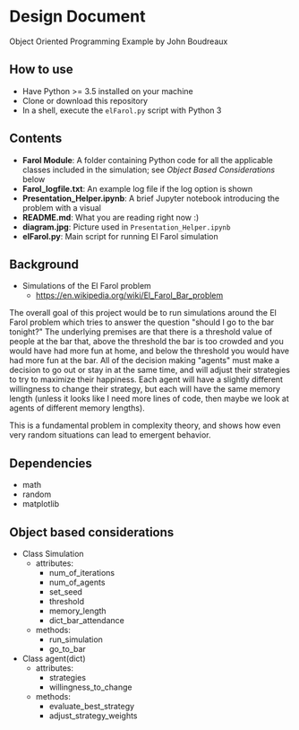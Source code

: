 # Design Document
Object Oriented Programming Example by John Boudreaux

## How to use
* Have Python >= 3.5 installed on your machine
* Clone or download this repository
* In a shell, execute the `elFarol.py` script with Python 3

## Contents
* __Farol Module__: A folder containing Python code for all the applicable classes included in the simulation; see *Object Based Considerations* below
* __Farol_logfile.txt__: An example log file if the log option is shown
* __Presentation_Helper.ipynb__: A brief Jupyter notebook introducing the problem with a visual
* __README.md__: What you are reading right now :)
* __diagram.jpg__: Picture used in `Presentation_Helper.ipynb`
* __elFarol.py__: Main script for running El Farol simulation


## Background
* Simulations of the El Farol problem
  * https://en.wikipedia.org/wiki/El_Farol_Bar_problem

The overall goal of this project would be to run simulations around the El Farol problem which tries to answer the question "should I go to the bar tonight?" The underlying premises are that there is a threshold value of people at the bar that, above the threshold
the bar is too crowded and you would have had more fun at home, and below the threshold
you would have had more fun at the bar. All of the decision making "agents" must
make a decision to go out or stay in at the same time, and will adjust their strategies
to try to maximize their happiness. Each agent will have a slightly different willingness
to change their strategy, but each will have the same memory length (unless it 
looks like I need more lines of code, then maybe we look at agents of different 
memory lengths).

This is a fundamental problem in complexity theory, and shows how even very random
situations can lead to emergent behavior. 

## Dependencies
* math
* random
* matplotlib


## Object based considerations
* Class Simulation
  * attributes:
    * num_of_iterations
    * num_of_agents
    * set_seed
    * threshold
    * memory_length
    * dict_bar_attendance
  * methods:
    * run_simulation
    * go_to_bar
* Class agent(dict)
  * attributes:
    * strategies
    * willingness_to_change
  * methods:
    * evaluate_best_strategy
    * adjust_strategy_weights

